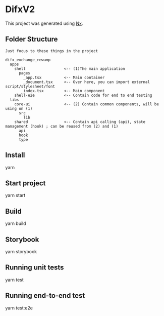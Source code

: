 # DifxV2

This project was generated using [Nx](https://nx.dev).

## Folder Structure

```
Just focus to these things in the project

difx_exchange_rewamp
  apps
    shell                 <-- (1)The main application
      pages
        _app.tsx          <-- Main container
        _document.tsx     <-- Over here, you can import external script/stylesheet/font
        index.tsx         <-- Main component
    shell-e2e             <-- Contain code for end to end testing
  libs
    core-ui               <-- (2) Contain common components, will be using on (1)
      src
        lib
    shared                <-- Contain api calling (api), state management (hook) ; can be reused from (2) and (1)
      api
      hook
      type

```

## Install

yarn

## Start project

yarn start

## Build

yarn build

## Storybook

yarn storybook

## Running unit tests

yarn test

## Running end-to-end test

yarn test:e2e
